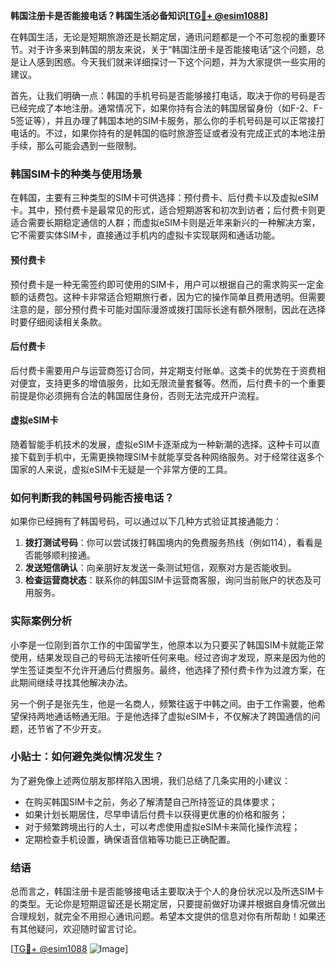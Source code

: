 **韩国注册卡是否能接电话？韩国生活必备知识[[TG💪+ @esim1088](https://t.me/s/esim1088)]**

在韩国生活，无论是短期旅游还是长期定居，通讯问题都是一个不可忽视的重要环节。对于许多来到韩国的朋友来说，关于“韩国注册卡是否能接电话”这个问题，总是让人感到困惑。今天我们就来详细探讨一下这个问题，并为大家提供一些实用的建议。

首先，让我们明确一点：韩国的手机号码是否能够接打电话，取决于你的号码是否已经完成了本地注册。通常情况下，如果你持有合法的韩国居留身份（如F-2、F-5签证等），并且办理了韩国本地的SIM卡服务，那么你的手机号码是可以正常接打电话的。不过，如果你持有的是韩国的临时旅游签证或者没有完成正式的本地注册手续，那么可能会遇到一些限制。

### 韩国SIM卡的种类与使用场景

在韩国，主要有三种类型的SIM卡可供选择：预付费卡、后付费卡以及虚拟eSIM卡。其中，预付费卡是最常见的形式，适合短期游客和初次到访者；后付费卡则更适合需要长期稳定通信的人群；而虚拟eSIM卡则是近年来新兴的一种解决方案，它不需要实体SIM卡，直接通过手机内的虚拟卡实现联网和通话功能。

#### 预付费卡
预付费卡是一种无需签约即可使用的SIM卡，用户可以根据自己的需求购买一定金额的话费包。这种卡非常适合短期旅行者，因为它的操作简单且费用透明。但需要注意的是，部分预付费卡可能对国际漫游或拨打国际长途有额外限制，因此在选择时要仔细阅读相关条款。

#### 后付费卡
后付费卡需要用户与运营商签订合同，并定期支付账单。这类卡的优势在于资费相对便宜，支持更多的增值服务，比如无限流量套餐等。然而，后付费卡的一个重要前提是你必须拥有合法的韩国居住身份，否则无法完成开户流程。

#### 虚拟eSIM卡
随着智能手机技术的发展，虚拟eSIM卡逐渐成为一种新潮的选择。这种卡可以直接下载到手机中，无需更换物理SIM卡就能享受各种网络服务。对于经常往返多个国家的人来说，虚拟eSIM卡无疑是一个非常方便的工具。

### 如何判断我的韩国号码能否接电话？

如果你已经拥有了韩国号码，可以通过以下几种方式验证其接通能力：

1. **拨打测试号码**：你可以尝试拨打韩国境内的免费服务热线（例如114），看看是否能够顺利接通。
2. **发送短信确认**：向亲朋好友发送一条测试短信，观察对方是否能收到。
3. **检查运营商状态**：联系你的韩国SIM卡运营商客服，询问当前账户的状态及可用服务。

### 实际案例分析

小李是一位刚到首尔工作的中国留学生，他原本以为只要买了韩国SIM卡就能正常使用，结果发现自己的号码无法接听任何来电。经过咨询才发现，原来是因为他的学生签证类型不允许开通后付费服务。最终，他选择了预付费卡作为过渡方案，在此期间继续寻找其他解决办法。

另一个例子是张先生，他是一名商人，频繁往返于中韩之间。由于工作需要，他希望保持两地通话畅通无阻。于是他选择了虚拟eSIM卡，不仅解决了跨国通信的问题，还节省了不少开支。

### 小贴士：如何避免类似情况发生？

为了避免像上述两位朋友那样陷入困境，我们总结了几条实用的小建议：

- 在购买韩国SIM卡之前，务必了解清楚自己所持签证的具体要求；
- 如果计划长期居住，尽早申请后付费卡以获得更优惠的价格和服务；
- 对于频繁跨境出行的人士，可以考虑使用虚拟eSIM卡来简化操作流程；
- 定期检查手机设置，确保语音信箱等功能已正确配置。

### 结语

总而言之，韩国注册卡是否能够接电话主要取决于个人的身份状况以及所选SIM卡的类型。无论你是短期逗留还是长期定居，只要提前做好功课并根据自身情况做出合理规划，就完全不用担心通讯问题。希望本文提供的信息对你有所帮助！如果还有其他疑问，欢迎随时留言讨论。

[[TG💪+ @esim1088](https://t.me/s/esim1088) ![Image](https://i.postimg.cc/4NQfJmqS/Snipaste-2025-05-13-00-14-12.png)]